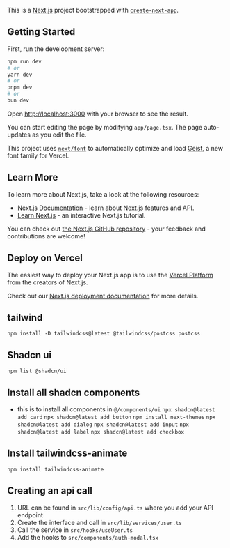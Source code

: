 This is a [Next.js](https://nextjs.org) project bootstrapped with [`create-next-app`](https://nextjs.org/docs/app/api-reference/cli/create-next-app).

## Getting Started

First, run the development server:

```bash
npm run dev
# or
yarn dev
# or
pnpm dev
# or
bun dev
```

Open [http://localhost:3000](http://localhost:3000) with your browser to see the result.

You can start editing the page by modifying `app/page.tsx`. The page auto-updates as you edit the file.

This project uses [`next/font`](https://nextjs.org/docs/app/building-your-application/optimizing/fonts) to automatically optimize and load [Geist](https://vercel.com/font), a new font family for Vercel.

## Learn More

To learn more about Next.js, take a look at the following resources:

- [Next.js Documentation](https://nextjs.org/docs) - learn about Next.js features and API.
- [Learn Next.js](https://nextjs.org/learn) - an interactive Next.js tutorial.

You can check out [the Next.js GitHub repository](https://github.com/vercel/next.js) - your feedback and contributions are welcome!

## Deploy on Vercel

The easiest way to deploy your Next.js app is to use the [Vercel Platform](https://vercel.com/new?utm_medium=default-template&filter=next.js&utm_source=create-next-app&utm_campaign=create-next-app-readme) from the creators of Next.js.

Check out our [Next.js deployment documentation](https://nextjs.org/docs/app/building-your-application/deploying) for more details.

## tailwind
`npm install -D tailwindcss@latest @tailwindcss/postcss postcss`

## Shadcn ui
`npm list @shadcn/ui`

## Install all shadcn components
- this is to install all components in `@/components/ui` 
`npx shadcn@latest add card`
`npx shadcn@latest add button`
`npm install next-themes`
`npx shadcn@latest add dialog`
`npx shadcn@latest add input`
`npx shadcn@latest add label`
`npx shadcn@latest add checkbox`


## Install tailwindcss-animate
`npm install tailwindcss-animate`


## Creating an api call 
1. URL can be found in `src/lib/config/api.ts` where you add your API endpoint
2. Create the interface and call in `src/lib/services/user.ts`
3. Call the service in `src/hooks/useUser.ts`
4. Add the hooks to `src/components/auth-modal.tsx`

